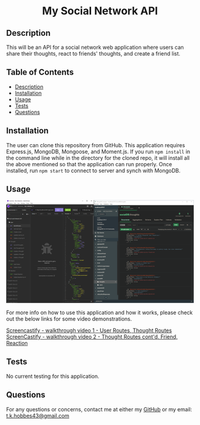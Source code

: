 <h1 align="center"> My Social Network API </h1>



## Description

This will be an API for a social network web application where users can share their thoughts, react to friends' thoughts, and create a friend list.

## Table of Contents
- [Description](#description)
- [Installation](#installation)
- [Usage](#usage)
- [Tests](#tests)
- [Questions](#questions)

## Installation
The user can clone this repository from GitHub.  This application requires Express.js, MongoDB, Mongoose, and Moment.js.  If you run `npm install` in the command line while in the directory for the cloned repo, it will install all the above mentioned so that the application can run properly.  Once installed, run `npm start` to connect to server and synch with MongoDB. 

## Usage

![screenshot of Insomnia and MongoDB Compass](/assets/Capture.PNG)

For more info on how to use this application and how it works, please check out the below links for some video demonstrations.

[Screencastify - walkthrough video 1 - User Routes, Thought Routes](https://drive.google.com/file/d/1KZLKGMnXjkG5mMUV1Wz_AcjweLysuYi2/view?usp=sharing)<br>
[ScreenCastify - walkthrough video 2 - Thought Routes cont'd, Friend, Reaction](https://drive.google.com/file/d/1TVKCpGDejIt_ezNi7rAwByidpJfP23re/view?usp=sharing)<br>

## Tests
No current testing for this application.

## Questions
For any questions or concerns, contact me at either my [GitHub](https://github.com/tkhobbes43)
or my email: t.k.hobbes43@gmail.com